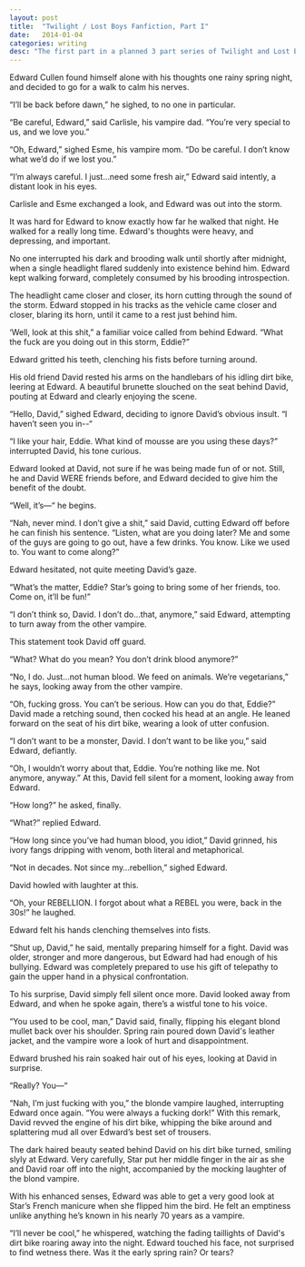 ```yaml
---
layout: post
title:  "Twilight / Lost Boys Fanfiction, Part I"
date:   2014-01-04
categories: writing
desc: "The first part in a planned 3 part series of Twilight and Lost Boys crossover fan fiction."
---
```


Edward Cullen found himself alone with his thoughts one rainy spring night, and decided to go for a walk to calm his nerves.

“I’ll be back before dawn,” he sighed, to no one in particular.

“Be careful, Edward,” said Carlisle, his vampire dad. “You’re very special to us, and we love you.”

“Oh, Edward,” sighed Esme, his vampire mom. “Do be careful. I don’t know what we’d do if we lost you.”

“I’m always careful. I just…need some fresh air,” Edward said intently, a distant look in his eyes.

Carlisle and Esme exchanged a look, and Edward was out into the storm.

It was hard for Edward to know exactly how far he walked that night. He walked for a really long time. Edward's thoughts were heavy, and depressing, and important.

No one interrupted his dark and brooding walk until shortly after midnight, when a single headlight flared suddenly into existence behind him. Edward kept walking forward, completely consumed by his brooding introspection.

The headlight came closer and closer, its horn cutting through the sound of the storm. Edward stopped in his tracks as the vehicle came closer and closer, blaring its horn, until it came to a rest just behind him.

‘Well, look at this shit,” a familiar voice called from behind Edward. “What the fuck are you doing out in this storm, Eddie?”

Edward gritted his teeth, clenching his fists before turning around.

His old friend David rested his arms on the handlebars of his idling dirt bike, leering at Edward. A beautiful brunette slouched on the seat behind David, pouting at Edward and clearly enjoying the scene.

“Hello, David,” sighed Edward, deciding to ignore David’s obvious insult. “I haven’t seen you in--“

“I like your hair, Eddie. What kind of mousse are you using these days?” interrupted David, his tone curious.

Edward looked at David, not sure if he was being made fun of or not. Still, he and David WERE friends before, and Edward decided to give him the benefit of the doubt.

“Well, it’s—“ he begins.

“Nah, never mind. I don’t give a shit,” said David, cutting Edward off before he can finish his sentence. “Listen, what are you doing later? Me and some of the guys are going to go out, have a few drinks. You know. Like we used to. You want to come along?”

Edward hesitated, not quite meeting David’s gaze.

“What’s the matter, Eddie? Star’s going to bring some of her friends, too. Come on, it’ll be fun!”

“I don’t think so, David. I don’t do…that, anymore,” said Edward, attempting to turn away from the other vampire.

This statement took David off guard.

“What? What do you mean? You don’t drink blood anymore?”

“No, I do. Just…not human blood. We feed on animals. We’re vegetarians,” he says, looking away from the other vampire.

“Oh, fucking gross. You can’t be serious. How can you do that, Eddie?” David made a retching sound, then cocked his head at an angle. He leaned forward on the seat of his dirt bike, wearing a look of utter confusion.

“I don’t want to be a monster, David. I don’t want to be like you,” said Edward, defiantly.

“Oh, I wouldn’t worry about that, Eddie.  You’re nothing like me. Not anymore, anyway.” At this, David fell silent for a moment, looking away from Edward.

“How long?” he asked, finally.

“What?” replied Edward.

“How long since you’ve had human blood, you idiot,” David grinned, his ivory fangs dripping with venom, both literal and metaphorical.

“Not in decades. Not since my…rebellion,” sighed Edward.

David howled with laughter at this.

“Oh, your REBELLION. I forgot about what a REBEL you were, back in the 30s!” he laughed.

Edward felt his hands clenching themselves into fists.

“Shut up, David,” he said, mentally preparing himself for a fight. David was older, stronger and more dangerous, but Edward had had enough of his bullying. Edward was completely prepared to use his gift of telepathy to gain the upper hand in a physical confrontation.

To his surprise, David simply fell silent once more. David looked away from Edward, and when he spoke again, there’s a wistful tone to his voice.

“You used to be cool, man,” David said, finally, flipping his elegant blond mullet back over his shoulder. Spring rain poured down David's leather jacket, and the vampire wore a look of hurt and disappointment.

Edward brushed his rain soaked hair out of his eyes, looking at David in surprise.

“Really? You—“

“Nah, I’m just fucking with you,” the blonde vampire laughed, interrupting Edward once again. “You were always a fucking dork!” With this remark, David revved the engine of his dirt bike, whipping the bike around and splattering mud all over Edward’s best set of trousers.

The dark haired beauty seated behind David on his dirt bike turned, smiling slyly at Edward. Very carefully, Star put her middle finger in the air as she and David roar off into the night, accompanied by the mocking laughter of the blond vampire.

With his enhanced senses, Edward was able to get a very good look at Star’s French manicure when she flipped him the bird. He felt an emptiness unlike anything he’s known in his nearly 70 years as a vampire.

“I’ll never be cool,” he whispered, watching the fading taillights of David's dirt bike roaring away into the night. Edward touched his face, not surprised to find wetness there. Was it the early spring rain? Or tears?
